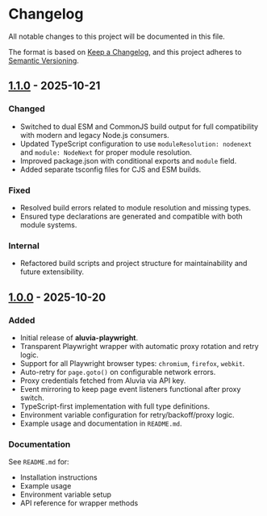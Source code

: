 # Changelog

All notable changes to this project will be documented in this file.

The format is based on [Keep a Changelog](https://keepachangelog.com/en/1.0.0/),
and this project adheres to [Semantic Versioning](https://semver.org/spec/v2.0.0.html).

## [1.1.0] - 2025-10-21

### Changed

- Switched to dual ESM and CommonJS build output for full compatibility with modern and legacy Node.js consumers.
- Updated TypeScript configuration to use `moduleResolution: nodenext` and `module: NodeNext` for proper module resolution.
- Improved package.json with conditional exports and `module` field.
- Added separate tsconfig files for CJS and ESM builds.

### Fixed

- Resolved build errors related to module resolution and missing types.
- Ensured type declarations are generated and compatible with both module systems.

### Internal

- Refactored build scripts and project structure for maintainability and future extensibility.

[1.1.0]: https://github.com/xtrella/aluvia-playwright/releases/tag/v1.1.0

## [1.0.0] - 2025-10-20

### Added

- Initial release of **aluvia-playwright**.
- Transparent Playwright wrapper with automatic proxy rotation and retry logic.
- Support for all Playwright browser types: `chromium`, `firefox`, `webkit`.
- Auto-retry for `page.goto()` on configurable network errors.
- Proxy credentials fetched from Aluvia via API key.
- Event mirroring to keep page event listeners functional after proxy switch.
- TypeScript-first implementation with full type definitions.
- Environment variable configuration for retry/backoff/proxy logic.
- Example usage and documentation in `README.md`.

### Documentation

See `README.md` for:

- Installation instructions
- Example usage
- Environment variable setup
- API reference for wrapper methods

[1.0.0]: https://github.com/xtrella/aluvia-playwright/releases/tag/v1.0.0

